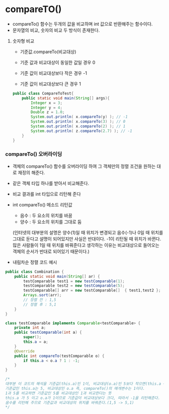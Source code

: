  #  compareTO() 

* compareTo() 함수는 두개의 값을 비교하며 int 값으로 반환해주는 함수이다.
* 문자열의 비교, 숫자의 비교 두 방식이 존재한다.

1. 숫자형 비교

   * 기준값.compareTo(비교대상)

   * 기준 값과 비교대상이 동일한 값일 경우 0
   * 기준 값이 비교대상보다 작은 경우 -1
   * 기준 값이 비교대상보다 큰 경우 1

   ```java
   public class CompareToTest{ 
       public static void main(String[] args){ 
           Integer x = 3; 
           Integer y = 4; 
           Double z = 1.0; 				
           System.out.println( x.compareTo(y) ); // -1 
           System.out.println( x.compareTo(3) ); // 0 	
           System.out.println( x.compareTo(2) ); // 1 			
           System.out.println( z.compareTo(2.7) ); // -1 
       } 
   }
   ```

   

### compareTo() 오버라이딩

* 객체의 compareTo() 함수를 오버라이딩 하여 그 객체만의 정렬 조건을 원하는 대로 재정의 해준다.

* 같은 객체 타입 하나를 받아서 비교해준다.

* 비교 결과를  int 타입으로 리턴해 준다

* int compareTo() 메소드 리턴값

  * 음수 : 두 요소의 위치를 바꿈
  * 양수 : 두 요소의 위치를 그대로 둠

  (인터넷의 대부분의 설명은 양수(1)일 때 위치가 변경되고 음수(-1)나 0일 때 위치를 그대로 둔다고 설명이 되어있지만 사실은 반대이다. -1이 리턴될 때 위치가 바뀐다. 많은 사람들이 1일 때 위치를 바꿔준다고 생각하는 이유는 비교대상으로 들어오는 객체의 순서가 반대로 되어있기 때문이다.)

* 내림차순 정렬 코드 예시

```java
public class Combination {
	public static void main(String[] ar) {
		testComparable test1 = new testComparable(1);
		testComparable test2 = new testComparable(5);
		testComparable[] arr = new testComparable[]  { test1,test2 };
		Arrays.sort(arr);
        // 정렬 전 : 1,5
        // 정렬 후 : 5,1
	}
}

class testComparable implements Comparable<testComparable> {
	private int a;
	public testComparable(int a) {
		super();
		this.a = a;
	}
	@Override
	public int compareTo(testComparable o) {
		if this.a < o.a ? 1 : -1;
	}
}

/*
대부분 이 코드의 해석을 기준값(this.a)인 1이, 비교대상(o.a)인 5보다 작으면(this.a < o.a) 위치를 바꿔라(return 1), 그렇지 않으면 그대로 둬라(return -1)로 알고 있음 -> X
기준값인 this.a는 5, 비교대상인 o.a 즉, compareTo()의 매개변수는 1이다.
1과 5를 비교하면 기준값인 5를 비교대상인 1과 비교한다는 뜻
this.a 가 5 이고 o.a가 1이므로 기준값이 비교대상보다 크다, 따라서 -1을 리턴해준다.
음수를 리턴해 주므로 기준값과 비교대상의 위치를 바꿔준다.(1,5 -> 5,1)
*/
```

